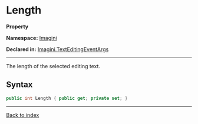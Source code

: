 # Length

**Property**

**Namespace:** [Imagini](Imagini.md)

**Declared in:** [Imagini.TextEditingEventArgs](Imagini.TextEditingEventArgs.md)

------



The length of the selected editing text.


## Syntax

```csharp
public int Length { public get; private set; }
```

------

[Back to index](index.md)